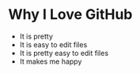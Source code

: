 # Why I Love GitHub

* It is pretty
* It is easy to edit files
* It is pretty easy to edit files
* It makes me happy